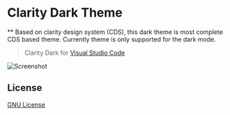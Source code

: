 # Clarity Dark Theme

** Based on clarity design system (CDS), this dark theme is most complete CDS based theme. Currently theme is only supported for the dark mode.

> Clarity Dark for [Visual Studio Code](http://code.visualstudio.com)

![Screenshot](https://user-images.githubusercontent.com/9932923/175463285-d5abbd75-73cf-46e8-81a9-8fc51f00ae70.png)


## License

[GNU License](./LICENSE)